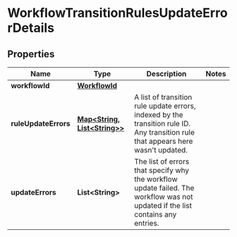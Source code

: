 # WorkflowTransitionRulesUpdateErrorDetails

## Properties
Name | Type | Description | Notes
------------ | ------------- | ------------- | -------------
**workflowId** | [**WorkflowId**](WorkflowId.md) |  | 
**ruleUpdateErrors** | [**Map&lt;String, List&lt;String&gt;&gt;**](List.md) | A list of transition rule update errors, indexed by the transition rule ID. Any transition rule that appears here wasn&#x27;t updated. | 
**updateErrors** | **List&lt;String&gt;** | The list of errors that specify why the workflow update failed. The workflow was not updated if the list contains any entries. | 
